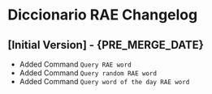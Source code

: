 # Diccionario RAE Changelog

## [Initial Version] - {PRE_MERGE_DATE}

- Added Command `Query RAE word`
- Added Command `Query random RAE word`
- Added Command `Query word of the day RAE word`
